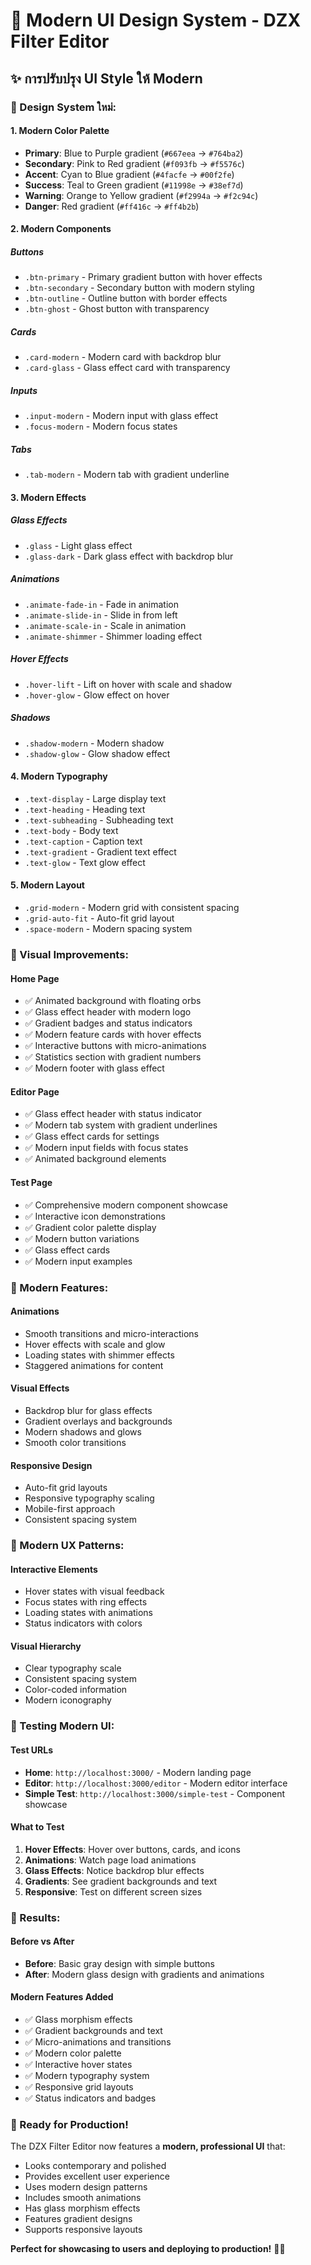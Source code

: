 # 🎨 Modern UI Design System - DZX Filter Editor

## ✨ การปรับปรุง UI Style ให้ Modern

### 🎯 Design System ใหม่:

#### 1. **Modern Color Palette**
- **Primary**: Blue to Purple gradient (`#667eea` → `#764ba2`)
- **Secondary**: Pink to Red gradient (`#f093fb` → `#f5576c`)
- **Accent**: Cyan to Blue gradient (`#4facfe` → `#00f2fe`)
- **Success**: Teal to Green gradient (`#11998e` → `#38ef7d`)
- **Warning**: Orange to Yellow gradient (`#f2994a` → `#f2c94c`)
- **Danger**: Red gradient (`#ff416c` → `#ff4b2b`)

#### 2. **Modern Components**

##### **Buttons**
- `.btn-primary` - Primary gradient button with hover effects
- `.btn-secondary` - Secondary button with modern styling
- `.btn-outline` - Outline button with border effects
- `.btn-ghost` - Ghost button with transparency

##### **Cards**
- `.card-modern` - Modern card with backdrop blur
- `.card-glass` - Glass effect card with transparency

##### **Inputs**
- `.input-modern` - Modern input with glass effect
- `.focus-modern` - Modern focus states

##### **Tabs**
- `.tab-modern` - Modern tab with gradient underline

#### 3. **Modern Effects**

##### **Glass Effects**
- `.glass` - Light glass effect
- `.glass-dark` - Dark glass effect with backdrop blur

##### **Animations**
- `.animate-fade-in` - Fade in animation
- `.animate-slide-in` - Slide in from left
- `.animate-scale-in` - Scale in animation
- `.animate-shimmer` - Shimmer loading effect

##### **Hover Effects**
- `.hover-lift` - Lift on hover with scale and shadow
- `.hover-glow` - Glow effect on hover

##### **Shadows**
- `.shadow-modern` - Modern shadow
- `.shadow-glow` - Glow shadow effect

#### 4. **Modern Typography**
- `.text-display` - Large display text
- `.text-heading` - Heading text
- `.text-subheading` - Subheading text
- `.text-body` - Body text
- `.text-caption` - Caption text
- `.text-gradient` - Gradient text effect
- `.text-glow` - Text glow effect

#### 5. **Modern Layout**
- `.grid-modern` - Modern grid with consistent spacing
- `.grid-auto-fit` - Auto-fit grid layout
- `.space-modern` - Modern spacing system

### 🎨 Visual Improvements:

#### **Home Page**
- ✅ Animated background with floating orbs
- ✅ Glass effect header with modern logo
- ✅ Gradient badges and status indicators
- ✅ Modern feature cards with hover effects
- ✅ Interactive buttons with micro-animations
- ✅ Statistics section with gradient numbers
- ✅ Modern footer with glass effect

#### **Editor Page**
- ✅ Glass effect header with status indicator
- ✅ Modern tab system with gradient underlines
- ✅ Glass effect cards for settings
- ✅ Modern input fields with focus states
- ✅ Animated background elements

#### **Test Page**
- ✅ Comprehensive modern component showcase
- ✅ Interactive icon demonstrations
- ✅ Gradient color palette display
- ✅ Modern button variations
- ✅ Glass effect cards
- ✅ Modern input examples

### 🚀 Modern Features:

#### **Animations**
- Smooth transitions and micro-interactions
- Hover effects with scale and glow
- Loading states with shimmer effects
- Staggered animations for content

#### **Visual Effects**
- Backdrop blur for glass effects
- Gradient overlays and backgrounds
- Modern shadows and glows
- Smooth color transitions

#### **Responsive Design**
- Auto-fit grid layouts
- Responsive typography scaling
- Mobile-first approach
- Consistent spacing system

### 📱 Modern UX Patterns:

#### **Interactive Elements**
- Hover states with visual feedback
- Focus states with ring effects
- Loading states with animations
- Status indicators with colors

#### **Visual Hierarchy**
- Clear typography scale
- Consistent spacing system
- Color-coded information
- Modern iconography

### 🎯 Testing Modern UI:

#### **Test URLs**
- **Home**: `http://localhost:3000/` - Modern landing page
- **Editor**: `http://localhost:3000/editor` - Modern editor interface
- **Simple Test**: `http://localhost:3000/simple-test` - Component showcase

#### **What to Test**
1. **Hover Effects**: Hover over buttons, cards, and icons
2. **Animations**: Watch page load animations
3. **Glass Effects**: Notice backdrop blur effects
4. **Gradients**: See gradient backgrounds and text
5. **Responsive**: Test on different screen sizes

### 🎉 Results:

#### **Before vs After**
- **Before**: Basic gray design with simple buttons
- **After**: Modern glass design with gradients and animations

#### **Modern Features Added**
- ✅ Glass morphism effects
- ✅ Gradient backgrounds and text
- ✅ Micro-animations and transitions
- ✅ Modern color palette
- ✅ Interactive hover states
- ✅ Modern typography system
- ✅ Responsive grid layouts
- ✅ Status indicators and badges

### 🚀 Ready for Production!

The DZX Filter Editor now features a **modern, professional UI** that:
- Looks contemporary and polished
- Provides excellent user experience
- Uses modern design patterns
- Includes smooth animations
- Has glass morphism effects
- Features gradient designs
- Supports responsive layouts

**Perfect for showcasing to users and deploying to production!** 🎨✨

